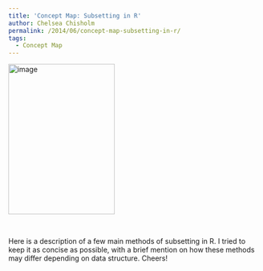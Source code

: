 ```yaml
---
title: 'Concept Map: Subsetting in R'
author: Chelsea Chisholm
permalink: /2014/06/concept-map-subsetting-in-r/
tags:
  - Concept Map
---
```

[<img class="alignnone size-medium wp-image-7791" alt="image" src="http://teaching.software-carpentry.org/wp-content/uploads/2014/06/image-e1403100396113-212x300.jpg" width="212" height="300" />][1]

&nbsp;

Here is a description of a few main methods of subsetting in R. I tried to keep it as concise as possible, with a brief mention on how these methods may differ depending on data structure. Cheers!

 [1]: http://teaching.software-carpentry.org/wp-content/uploads/2014/06/image-e1403100396113.jpg

